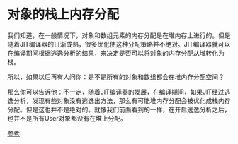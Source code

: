 # 对象的栈上内存分配

我们知道，在一般情况下，对象和数组元素的内存分配是在堆内存上进行的。但是随着JIT编译器的日渐成熟，很多优化使这种分配策略并不绝对。JIT编译器就可以在编译期间根据逃逸分析的结果，来决定是否可以将对象的内存分配从堆转化为栈。

所以，如果以后再有人问你：是不是所有的对象和数组都会在堆内存分配空间？

那么你可以告诉他：不一定，随着JIT编译器的发展，在编译期间，如果JIT经过逃逸分析，发现有些对象没有逃逸出方法，那么有可能堆内存分配会被优化成栈内存分配。但是这也并不是绝对的。就像我们前面看到的一样，在开启逃逸分析之后，也并不是所有User对象都没有在堆上分配。

[参考](http://hollischuang.gitee.io/tobetopjavaer/#/basement/jvm/stack-alloc)
